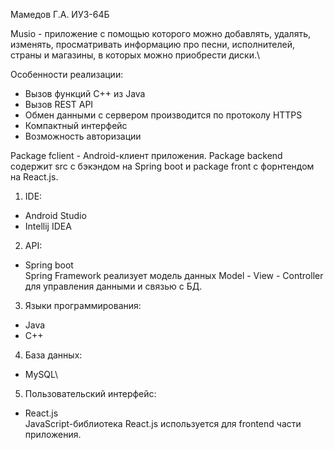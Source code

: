 Мамедов Г.А. ИУ3-64Б

Musio - приложение с помощью которого можно добавлять, удалять, изменять, просматривать информацию про песни, 
исполнителей, страны и магазины, в которых можно приобрести диски.\

Особенности реализации:
- Вызов функций C++ из Java
- Вызов REST API
- Обмен данными с сервером производится по протоколу HTTPS
- Компактный интерфейс
- Возможность авторизации

Package fclient - Android-клиент приложения.
Package backend содержит src с бэкэндом на Spring boot и package front с форнтендом на React.js.

1. IDE:
- Android Studio
- Intellij IDEA
2. API:
- Spring boot\
Spring Framework реализует модель данных Model - View - Controller для управления данными и связью с БД.
3. Языки программирования:
- Java
- С++
4. База данных:
- MySQL\
5. Пользовательский интерфейс:
- React.js\
JavaScript-библиотека React.js используется для frontend части приложения.

